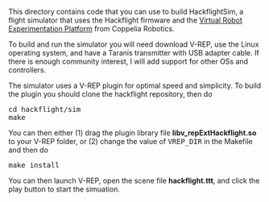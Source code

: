 This directory contains code that you can use to build HackflightSim, a flight simulator that uses the
Hackflight firmware and the [Virtual Robot Experimentation Platform](http://www.coppeliarobotics.com/) 
from Coppelia Robotics.  

To build and run the simulator you will need download V-REP, use the Linux operating system, and have a Taranis 
transmitter with USB adapter cable.  If there is enough community interest, I will add support for other OSs and
controllers.

The simulator uses a V-REP plugin for optimal speed and simplicity.  To build the plugin you should clone the 
hackflight repository, then do

<pre>
cd hackflight/sim
make
</pre>

You can then either (1) drag the plugin library file <b>libv_repExtHackflight.so</b> to your V-REP folder, 
or (2) change the value of <tt>VREP\_DIR</tt> in the Makefile and then do

<pre>
make install
</pre>

You can then launch V-REP, open the scene file <b>hackflight.ttt</b>, and click the play button to start the
simuation.
